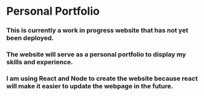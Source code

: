 # Personal Portfolio
### This is currently a work in progress website that has not yet been deployed.
### The website will serve as a personal portfolio to display my skills and experience.
### I am using React and Node to create the website because react will make it easier to update the webpage in the future.
 

